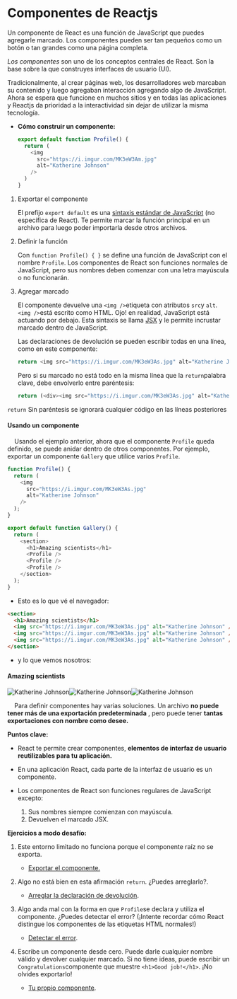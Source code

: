 # Componentes de Reactjs

Un componente de React es una función de JavaScript que puedes agregarle marcado. Los componentes pueden ser tan pequeños como un botón o tan grandes como una página completa.

*Los componentes* son uno de los conceptos centrales de React. Son la base sobre la que construyes interfaces de usuario (UI).

Tradicionalmente, al crear páginas web, los desarrolladores web marcaban su contenido y luego agregaban interacción agregando algo de JavaScript. Ahora se espera que funcione en muchos sitios y en todas las aplicaciones y Reactjs da prioridad a la interactividad sin dejar de utilizar la misma tecnología.

- **Cómo construir un componente:**
  
  ```javascript
  export default function Profile() {
    return (
      <img
        src="https://i.imgur.com/MK3eW3Am.jpg"
        alt="Katherine Johnson"
      />
    )
  }
  ```
1. Exportar el componente
   
   El prefijo `export default` es una [sintaxis estándar de JavaScript](https://developer.mozilla.org/docs/web/javascript/reference/statements/export) (no específica de React). Te permite marcar la función principal en un archivo para luego poder importarla desde otros archivos.

2. Definir la función
   
   Con `function Profile() { }` se define una función de JavaScript con el nombre `Profile`. Los componentes de React son funciones normales de JavaScript, pero sus nombres deben comenzar con una letra mayúscula o no funcionarán.

3. Agregar marcado
   
   El componente devuelve una `<img />`etiqueta con atributos `src`y `alt`. `<img />`está escrito como HTML. Ojo! en realidad, JavaScript está actuando por debajo. Esta sintaxis se llama [JSX](https://react.dev/learn/writing-markup-with-jsx) y le permite incrustar marcado dentro de JavaScript.
   
   Las declaraciones de devolución se pueden escribir todas en una línea, como en este componente:
   
   ```javascript
   return <img src="https://i.imgur.com/MK3eW3As.jpg" alt="Katherine Johnson" />;
   ```
   
   Pero si su marcado no está todo en la misma línea que la `return`palabra clave, debe envolverlo entre paréntesis:
   
   ```javascript
   return (<div><img src="https://i.imgur.com/MK3eW3As.jpg" alt="Katherine Johnson" /></div>);
   ```

`return` Sin paréntesis se ignorará cualquier código en las líneas posteriores

#### Usando un componente

    Usando el ejemplo anterior, ahora que el componente `Profile` queda definido, se puede anidar dentro de otros componentes. Por ejemplo, exportar un componente `Gallery` que utilice varios `Profile`.

```javascript
function Profile() {
  return (
    <img
      src="https://i.imgur.com/MK3eW3As.jpg"
      alt="Katherine Johnson"
    />
  );
}

export default function Gallery() {
  return (
    <section>
      <h1>Amazing scientists</h1>
      <Profile />
      <Profile />
      <Profile />
    </section>
  );
}
```

- Esto es lo que vé el navegador:

```html
<section>
  <h1>Amazing scientists</h1>
  <img src="https://i.imgur.com/MK3eW3As.jpg" alt="Katherine Johnson" />
  <img src="https://i.imgur.com/MK3eW3As.jpg" alt="Katherine Johnson" />
  <img src="https://i.imgur.com/MK3eW3As.jpg" alt="Katherine Johnson" />
</section>
```

- y lo que vemos nosotros:

#### Amazing scientists

![Katherine Johnson](https://i.imgur.com/MK3eW3As.jpg)![Katherine Johnson](https://i.imgur.com/MK3eW3As.jpg)![Katherine Johnson](https://i.imgur.com/MK3eW3As.jpg)

    Para definir componentes hay varias soluciones. Un archivo **no puede tener más de una exportación predeterminada** , pero puede tener **tantas exportaciones con nombre como desee.**

**Puntos clave:**

- React te permite crear componentes, **elementos de interfaz de usuario reutilizables para tu aplicación.**

- En una aplicación React, cada parte de la interfaz de usuario es un componente.

- Los componentes de React son funciones regulares de JavaScript excepto:
  
  1. Sus nombres siempre comienzan con mayúscula.
  2. Devuelven el marcado JSX.

**Ejercicios a modo desafío:**

1. Este entorno limitado no funciona porque el componente raíz no se exporta.
   
   - [Exportar el componente.](https://codesandbox.io/p/sandbox/react-dev-3kp7gh?file=%2Fsrc%2FApp.js%3A9%2C1&utm_medium=sandpack)

2. Algo no está bien en esta afirmación `return`. ¿Puedes arreglarlo?.
   
   - [Arreglar la declaración de devolución](https://codesandbox.io/p/sandbox/react-dev-5kvyr2?file=%2Fsrc%2FApp.js&utm_medium=sandpack).

3. Algo anda mal con la forma en que `Profile`se declara y utiliza el componente. ¿Puedes detectar el error? (¡Intente recordar cómo React distingue los componentes de las etiquetas HTML normales!)
   
   - [Detectar el error](https://codesandbox.io/p/sandbox/react-dev-pgtl25?file=%2Fsrc%2FApp.js&utm_medium=sandpack).

4. Escribe un componente desde cero. Puede darle cualquier nombre válido y devolver cualquier marcado. Si no tiene ideas, puede escribir un `Congratulations`componente que muestre `<h1>Good job!</h1>`. ¡No olvides exportarlo!
   
   - [Tu propio componente](https://codesandbox.io/p/sandbox/react-dev-skm6kx?file=%2Fsrc%2FApp.js&utm_medium=sandpack).
